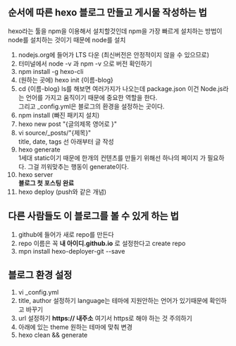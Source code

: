 ## 순서에 따른 hexo 블로그 만들고 게시물 작성하는 법

  hexo라는 툴을 npm을 이용해서 설치할것인데 npm을 가장 빠르게 설치하는 방법이 node를 설치하는 것이기 때문에 node를 설치
 
 1. nodejs.org에 들어가 LTS 다운 (최신버전은 안정적이지 않을 수 있으므로)
 2. 터미널에서 node -v 과 npm -v 으로 버전 확인하기
 3. npm install -g hexo-cli
 4. (원하는 곳에) hexo init {이름-blog} 
 5. cd {이름-blog}
    ls를 해보면 여러가지가 나오는데 package.json 이건 Node.js라는 언어를 가지고 움직이기 때문에 중요한 역할을 한다.<br>
    그리고 _config.yml은 블로그의 환경을 설정하는 곳이다. 
 6. npm install (빠진 패키지 설치)
 7. hexo new post "{글의제목 영어로 }"
 8. vi source/_posts/"{제목}"<br>
    title, date, tags 선 아래부터 글 작성
 9. hexo generate <br>
    1세대 static이기 때문에 한개의 컨텐츠를 만들기 위해선 하나의 페이지 가 필요하다. 그걸 끼워맞추는 행동이 generate이다. 
 10. hexo server<br>
  **블로그 첫 포스팅 완료**
 11. hexo deploy (push와 같은 개념)  
 
 
 ## 다른 사람들도 이 블로그를 볼 수 있게 하는 법
 
  1. github에 들어가 새로 repo를 만든다
  2. repo 이름은 꼭 **내 아이디.github.io** 로 설정한다고 create repo
  3. mpn install hexo-deployer-git --save
  
  ## 블로그 환경 설정
  
  1. vi _config.yml
  2. title, author 설정하기 language는 테마에 지원안하는 언어가 있기때문에 확인하고 바꾸기
  3. url 설정하기 **https:// 내주소** 여기서 https로 해야 하는 것 주의하기
  4. 아래에 있는 theme 원하는 테마에 맞춰 변경
  5. hexo clean && generate 
